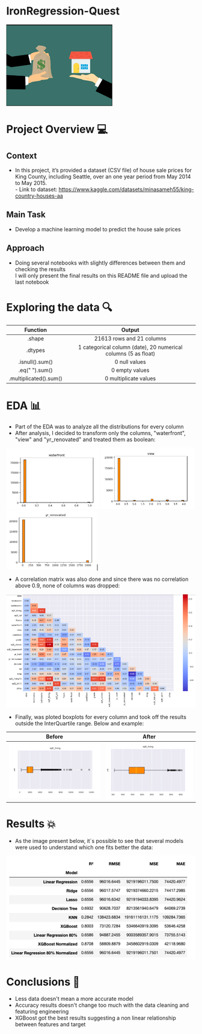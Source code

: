 # IronRegression-Quest

![](https://github.com/goncalocostacarvalho/IronRegression-Quest/blob/main/IronRegression-Quest.png)

# Project Overview 💻

## Context <br /> 
- In this project, it’s provided a dataset (CSV file) of house sale prices for King County, including Seattle, over an one year period from May 2014 to May 2015. <br /> - Link to dataset: https://www.kaggle.com/datasets/minasameh55/king-country-houses-aa

## Main Task <br /> 
- Develop a machine learning model to predict the house sale prices

## Approach <br /> 
- Doing several notebooks with slightly differences between them and checking the results <br /> I will only present the final results on this README file and upload the last notebook

# Exploring the data 🔍

| Function | Output |
| :---: | :---: |
| .shape | 21613 rows and 21 columns |
| .dtypes | 1 categorical column (date), 20 numerical columns (5 as float) |
| .isnull().sum() | 0 null values |
| .eq(" ").sum() | 0 empty values |
| .multiplicated().sum() | 0 multiplicate values |

# EDA 📊

- Part of the EDA was to analyze all the distributions for every column
- After analysis, I decided to transform only the columns, "waterfront", "view" and "yr_renovated" and treated them as boolean: <br /> 

![](https://github.com/goncalocostacarvalho/IronRegression-Quest/blob/main/IronRegression-Quest-Waterfront.png) ![](https://github.com/goncalocostacarvalho/IronRegression-Quest/blob/main/IronRegression-Quest-View.png) ![](https://github.com/goncalocostacarvalho/IronRegression-Quest/blob/main/IronRegression-Quest-Yr_Renovated.png)|
  
- A correlation matrix was also done and since there was no correlation above 0.9, none of columns was dropped:

![](https://github.com/goncalocostacarvalho/IronRegression-Quest/blob/main/IronRegression-Quest-Correlation-Matrix.png) 

- Finally, was ploted boxplots for every column and took off the results outside the InterQuartile range. Below and example:

| Before | After |
| :---: | :---: |
|![](https://github.com/goncalocostacarvalho/IronRegression-Quest/blob/main/IronRegression-Quest-Boxplot-Outliers.png)|![](https://github.com/goncalocostacarvalho/IronRegression-Quest/blob/main/IronRegression-Quest-Boxplot-NoOutliers.png)|

# Results 💥
- As the image present below, it´s possible to see that several models were used to understand which one fits better the data:
  
![](https://github.com/goncalocostacarvalho/IronRegression-Quest/blob/main/IronRegression-Quest-Results.png)

# Conclusions 💭

- Less data doesn't mean a more accurate model
- Accuracy results doesn't change too much with the data cleaning and featuring engineering
- XGBoost got the best results suggesting a non linear relationship between features and target
